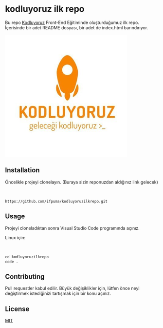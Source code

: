 # kodluyoruz ilk repo

Bu repo [Kodluyoruz](https://www.kodluyoruz.org/) Front-End Eğitiminde oluşturduğumuz ilk repo. İçerisinde bir adet README dosyası, bir adet de index.html barındırıyor.

![](https://raw.githubusercontent.com/Kodluyoruz/taskforce/git/git/markdown-nedir-nasil-kullaniriz-/figures/kodluyoruz_logo.jpg)




## Installation

Öncelikle projeyi clonelayın. (Buraya sizin reponuzdan aldığınız link gelecek)

```


https://github.com/ifpuma/kodluyoruzilkrepo.git

```


## Usage
Projeyi cloneladıktan sonra Visual Studio Code programında açınız.

Linux için:

```


cd kodluyoruzilkrepo
code .

```

## Contributing
Pull requestler kabul edilir. Büyük değişiklikler için, lütfen önce neyi değiştirmek istediğinizi tartışmak için bir konu açınız.

## License

[MIT](https://choosealicense.com/licenses/mit/)
